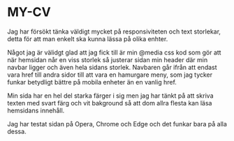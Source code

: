 # MY-CV

Jag har försökt tänka väldigt mycket på responsiviteten och text storlekar, detta för att man enkelt ska kunna 
lässa på olika enhter. 

Något jag är välidgt glad att jag fick till är min @media css kod som gör att när hemsidan når en viss storlek så
justerar sidan min header där min navbar ligger och även hela sidans storlek.
Navbaren går ifrån att endast vara href till andra sidor till att vara en hamurgare meny, som jag tycker
funkar betydligt bättre på mobila enheter än en vanlig href.

Min sida har en hel del starka färger i sig men jag har tänkt på att skriva texten med svart färg och vit bakground
så att dom allra flesta kan läsa hemsidans innehåll.

Jag har testat sidan på Opera, Chrome och Edge och det funkar bara på alla dessa.
